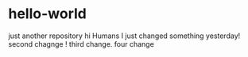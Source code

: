 # hello-world
just another repository
hi Humans
I just changed something yesterday!
second chagnge !
third change.
four change
